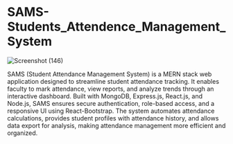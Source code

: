 # SAMS-Students_Attendence_Management_System



![Screenshot (146)](https://github.com/user-attachments/assets/8c2180fe-f35a-4eff-b0ea-6bee41cba500)



SAMS (Student Attendance Management System) is a MERN stack web application designed to streamline student attendance tracking. It enables faculty to mark attendance, view reports, and analyze trends through an interactive dashboard. Built with MongoDB, Express.js, React.js, and Node.js, SAMS ensures secure authentication, role-based access, and a responsive UI using React-Bootstrap. The system automates attendance calculations, provides student profiles with attendance history, and allows data export for analysis, making attendance management more efficient and organized.
